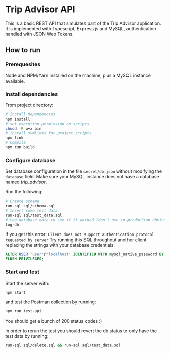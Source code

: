 # Trip Advisor API

This is a basic REST API that simulates part of the Trip Advisor application. It is implemented with Typescript, Express.js and MySQL, authentication handled with JSON Web Tokens.

## How to run

### Prerequesites

Node and NPM/Yarn installed on the machine, plus a MySQL instance available.

### Install dependencies

From project directory:
```bash
# Install dependencies
npm install
# set execution permission on scripts
chmod -R u+x bin
# install symlinks for project scripts
npm link
# Compile
npm run build
```
### Configure database

Set database configuration in the file `secret/db.json` without modifying the `database` field. Make sure your MySQL instance does not have a database named *trip_advisor*.

Run the following:
```bash
# Create schema
run-sql sql/schema.sql
# Insert some test data
run-sql sql/test_data.sql
# Log database data to see if it worked (don't use in production obviously)
log-db
```

If you get this error:
`Client does not support authentication protocol requested by server`
Try running this SQL throughout another client replacing the strings with your database credentials:
```sql
ALTER USER 'user'@'localhost' IDENTIFIED WITH mysql_native_password BY 'password';
FLUSH PRIVILEGES;
```

### Start and test

Start the server with:
```bash
npm start
```
and test the Postman collection by running:
```bash
npm run test-api
```

You should get a bunch of 200 status codes :)

In order to rerun the test you should revert the db status to only have the test data by running:
```bash
run-sql sql/delete.sql && run-sql sql/test_data.sql
```
